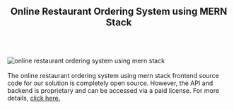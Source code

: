 <h2 style="text-align:center">Online Restaurant Ordering System using MERN Stack</h2><br/><br/>

![online restaurant ordering system using mern stack](https://admin.ninjascode.com/wp-content/uploads/2025/repoImages/Raymond/7.webp) <br/><br/>The online restaurant ordering system using mern stack frontend source code for our solution is completely open source. However, the API and backend is proprietary and can be accessed via a paid license. For more details, <a href="https://enatega.com/?utm_source=github&utm_medium=repo&utm_campaign=raymond-online-restaurant-ordering-system-using-mern-stack" target="_blank">click here.</a>
